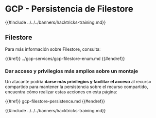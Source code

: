 # GCP - Persistencia de Filestore

{{#include ../../../banners/hacktricks-training.md}}

## Filestore

Para más información sobre Filestore, consulta:

{{#ref}}
../gcp-services/gcp-filestore-enum.md
{{#endref}}

### Dar acceso y privilegios más amplios sobre un montaje

Un atacante podría **darse más privilegios y facilitar el acceso** al recurso compartido para mantener la persistencia sobre el recurso compartido, encuentra cómo realizar estas acciones en esta página:

{{#ref}}
gcp-filestore-persistence.md
{{#endref}}

{{#include ../../../banners/hacktricks-training.md}}
